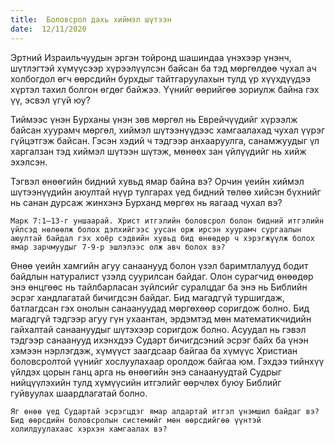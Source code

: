 ```yaml
---
title:  Боловсрол дахь хиймэл шүтээн
date:  12/11/2020
---
```


Эртний Израильчуудын эргэн тойронд шашиндаа үнэхээр үнэнч, шүтлэгтэй хүмүүсээр хүрээлүүлсэн байсан ба тэд мөргөлдөө чухал ач холбогдол өгч өөрсдийн бурхдыг тайтгаруулахын тулд үр хүүхдүүдээ хүртэл тахил болгон өгдөг байжээ. Үүнийг өөрийгөө зориулж байна гэх үү, эсвэл үгүй юу?

Тиймээс үнэн Бурханы үнэн зөв мөргөл нь Еврейчүүдийг хүрээлж байсан хуурамч мөргөл, хиймэл шүтээнүүдээс хамгаалахад чухал үүрэг гүйцэтгэж байсан. Гэсэн хэдий ч тэдгээр анхааруулга, санамжуудыг үл харгалзан тэд хиймэл шүтээн шүтэж, мөнөөх зан үйлүүдийг нь хийж эхэлсэн.

Тэгвэл өнөөгийн бидний хувьд ямар байна вэ? Орчин үеийн хиймэл шүтээнүүдийн аюултай нүүр тулгарах үед бидний төлөө хийсэн бүхнийг нь санан дурсаж жинхэнэ Бурханд мөргөх нь яагаад чухал вэ?

`Марк 7:1–13-г уншаарай. Христ итгэлийн боловсрол болон бидний итгэлийн үйлсэд нөлөөлж болох дэлхийгээс уусан орж ирсэн хуурамч сургаалын аюултай байдал гэх хоёр сэдвийн хувьд бид өнөөдөр ч хэрэгжүүлж болох ямар зарчмуудыг 7-9-р эшлэлээс олж авч болох вэ?`

Өнөө үеийн хамгийн агуу санаанууд болон үзэл баримтлалууд бодит байдлын натуралист үзэлд суурилсан байдаг. Олон сурагчид өнөөдөр энэ өнцгөөс нь тайлбарласан зүйлсийг суралцдаг ба энэ нь Библийн эсрэг хандлагатай бичигдсэн байдаг. Бид магадгүй туршигдаж, батлагдсан гэх онолын санаануудад мөргөхөөр соригдож болно. Бид магадгүй тэдгээр агуу гүн ухаантан, эрдэмтэд мөн математикчидийн гайхалтай санаануудыг шүтэхээр соригдож болно. Асуудал нь гэвэл тэдгээр санаанууд ихэнхдээ Сударт бичигдсэний эсрэг байх ба үнэн хэмээн нэрлэгдэж, хүмүүст заагдсаар байгаа ба хүмүүс Христиан боловсролтой үүнийг хослуулахаар оролдож байгаа юм. Гэхдээ тийнхүү үйлдэх цорын ганц арга нь өнөөгийн энэ санаануудтай Судрыг нийцүүлэхийн тулд хүмүүсийн итгэлийг өөрчлөх буюу Библийг гуйвуулах шаардлагатай болно.

`Яг өнөө үед Судартай эсрэгцдэг ямар алдартай итгэл үнэмшил байдаг вэ? Бид өөрсдийн боловсролын системийг мөн өөрсдийгөө үүнтэй холилдуулахаас хэрхэн хамгаалах вэ?`